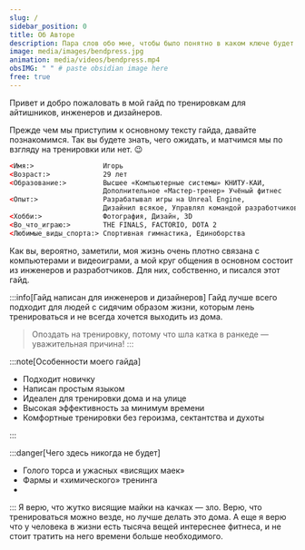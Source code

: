 ```yaml
---
slug: /
sidebar_position: 0
title: Об Авторе
description: Пара слов обо мне, чтобы было понятно в каком ключе будет гайд
image: media/images/bendpress.jpg
animation: media/videos/bendpress.mp4
obsIMG: " " # paste obsidian image here
free: true
---
```

Привет и добро пожаловать в мой гайд по тренировкам для айтишников, инженеров и дизайнеров. 

Прежде чем мы приступим к основному тексту гайда, давайте познакомимся. Так вы будете знать, чего ожидать, и матчимся мы по взгляду на тренировки или нет. 😉

```html title="Об Авторе"
<Имя:>                 Игорь
<Возраст:>             29 лет
<Образование:>         Высшее «Компьютерные системы» КНИТУ-КАИ, 
                       Дополнительное «Мастер-тренер» Учёный фитнес
<Опыт:>                Разрабатывал игры на Unreal Engine, 
                       Дизайнил всякое, Управлял командой разработчиков
<Хобби:>               Фотография, Дизайн, 3D 
<Во_что_играю:>        THE FINALS, FACTORIO, DOTA 2
<Любимые_виды_спорта:> Спортивная гимнастика, Единоборства
```


Как вы, вероятно, заметили, моя жизнь очень плотно связана с компьютерами и видеоиграми, а мой круг общения в основном состоит из инженеров и разработчиков. Для них, собственно, и писался этот гайд. 

:::info[Гайд написан для инженеров и дизайнеров]
Гайд лучше всего подходит для людей с сидячим образом жизни, которым лень тренироваться и не всегда хочется выходить из дома.

> Опоздать на тренировку, потому что шла катка в ранкеде — уважительная причина!
:::

:::note[Особенности моего гайда]  

- Подходит новичку
- Написан простым языком
- Идеален для тренировки дома и на улице
- Высокая эффективность за минимум времени
- Комфортные тренировки без героизма, сектантства и духоты

:::

:::danger[Чего здесь никогда не будет]
- Голого торса и ужасных «висящих маек»
- Фармы и «химического» тренинга
- 
:::
Я верю, что жутко висящие майки на качках — зло. Верю, что тренироваться можно везде, но лучше делать это дома. А еще я верю что у человека в жизни есть тысяча вещей интереснее фитнеса, и не стоит тратить на него времени больше необходимого.


